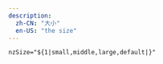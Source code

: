 ```yaml
---
description:
  zh-CN: "大小"
  en-US: "the size"
---
```


```html
nzSize="${1|small,middle,large,default|}"
```
